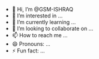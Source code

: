 - 👋 Hi, I’m @GSM-ISHRAQ
- 👀 I’m interested in ...
- 🌱 I’m currently learning ...
- 💞️ I’m looking to collaborate on ...
- 📫 How to reach me ...
- 😄 Pronouns: ...
- ⚡ Fun fact: ...

<!---
GSM-ISHRAQ/GSM-ISHRAQ is a ✨ special ✨ repository because its `README.md` (this file) appears on your GitHub profile.
You can click the Preview link to take a look at your changes.
--->
